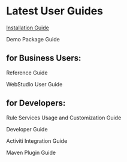 # Latest User Guides


[Installation Guide](../installation_guide.md)

Demo Package Guide

## for Business Users:

Reference Guide

WebStudio User Guide

## for Developers:

Rule Services Usage and Customization Guide

Developer Guide

Activiti Integration Guide

Maven Plugin Guide
